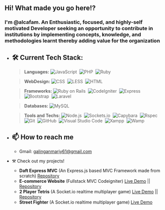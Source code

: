 ## Hi! What made you go here!?

### I'm @alcafam. An Enthusiastic, focused, and highly-self motivated Developer seeking an opportunity to contribute in institutions by implementing concepts, knowledge, and methodologies learnt thereby adding value for the organization

- 🛠 Current Tech Stack:
  --- 
  >**Languages:**
    ![JavaScript](https://img.shields.io/badge/-JavaScript-05122A?style=flat&logo=javascript)&nbsp;
    ![PHP](https://img.shields.io/badge/-PHP-05122A?style=flat&logo=php&logoColor=777BB4)&nbsp;
    ![Ruby](https://img.shields.io/badge/-Ruby-05122A?style=flat&logo=ruby&logoColor=FF0000)&nbsp;
  
  >**WebDesign:**
    ![CSS](https://img.shields.io/badge/-CSS-05122A?style=flat&logo=CSS3&logoColor=1572B6)&nbsp;
    ![LESS](https://img.shields.io/badge/-Less-05122A?style=flat&logo=Less)&nbsp;
    ![HTML](https://img.shields.io/badge/-HTML-05122A?style=flat&logo=HTML5)&nbsp;
   
  >**Frameworks:**
    ![Ruby on Rails](https://img.shields.io/badge/-Ruby%20On%20Rails-05122A?style=flat&logo=ruby-on-rails&logoColor=FF0000)&nbsp;
    ![CodeIgniter](https://img.shields.io/badge/-CodeIgniter-05122A?style=flat&logo=codeigniter&logoColor=EF4223)&nbsp;
    ![Express](https://img.shields.io/badge/-Express-05122A?style=flat&logo=express)&nbsp;
    ![Bootstrap](https://img.shields.io/badge/-Bootstrap-05122A?style=flat&logo=bootstrap&logoColor=563D7C)&nbsp;
    ![Laravel](https://img.shields.io/badge/-Laravel-05122A?style=flat&logo=laravel&logoColor=fc0303)&nbsp;

  >**Databases:**
    ![MySQL](https://img.shields.io/badge/-MySQL-05122A?style=flat&logo=mysql&logoColor=4479A1)&nbsp;
    
  >**Tools and Techs:**
    ![Node.js](https://img.shields.io/badge/-Node.js-05122A?style=flat&logo=node.js)&nbsp;
    ![Sockets.io](https://img.shields.io/badge/-Socket.io-05122A?style=flat&logo=socket.io&logoColor=010101)&nbsp;
    ![Capybara](https://img.shields.io/badge/-Capybara-05122A?style=flat&logo=docker&logoColor=2496ED)&nbsp;
    ![Rspec](https://img.shields.io/badge/-Rspec-05122A?style=flat&logo=docker&logoColor=2496ED)&nbsp;
    ![Git](https://img.shields.io/badge/-Git-05122A?style=flat&logo=git)&nbsp;
    ![GitHub](https://img.shields.io/badge/-GitHub-05122A?style=flat&logo=github)&nbsp;
    ![Visual Studio Code](https://img.shields.io/badge/-Visual%20Studio%20Code-05122A?style=flat&logo=visual-studio-code&logoColor=007ACC)&nbsp;
    ![Xampp](https://img.shields.io/badge/-Xampp-05122A?style=flat&logo=xampp&logoColor=ff7b00)&nbsp;
    ![Wamp](https://img.shields.io/badge/-Wamp%20Server-05122A?style=flat&logo=WampServer&logoColor=fc0362)&nbsp;

- 📫 How to reach me
  - 
  - Gmail: galinganmarjy61@gmail.com

- ⚒️ Check out my projects!
  - **Daft Express MVC** (An Express.js based MVC Framework made from scratch) [Repository](https://github.com/Alcafam/Draft_Express_MVC)
  - **E-commerce Website** (Fullstack MVC Codeigniter) [Live Demo](https://youtu.be/JIoJMrvwYQ8) || [Repository](https://github.com/Alcafam/e-commerce-php)
  - **2 Player Tetris** (A Socket.io realtime multiplayer game) [Live Demo](https://youtu.be/e-_3pua57Mk) || [Repository](https://github.com/Alcafam/2_Player_Tetris)
  - **Street Fighter** (A Socket.io realtime multiplayer game) [Live Demo](https://youtu.be/BbxFuuM5-Cw)


